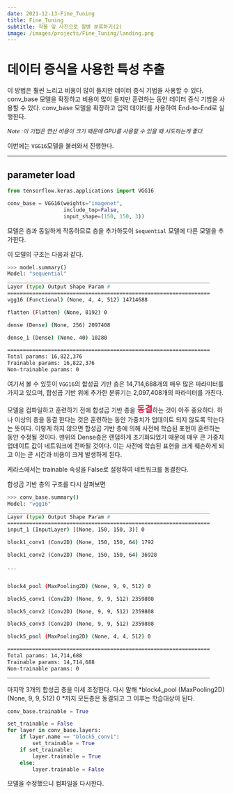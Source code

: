 ```yaml
---
date: 2021-12-13-Fine_Tuning
title: Fine_Tuning
subtitle: 작물 잎 사진으로 질병 분류하기(2)
image: /images/projects/Fine_Tuning/landing.png
---
```


# 데이터 증식을 사용한 특성 추출

이 방법은 훨씬 느리고 비용이 많이 들지만 데이터 증식 기법을 사용할 수 있다. conv_base 모델을 확장하고 비용이 많이 들지만 훈련하는 동안 데이터 증식 기법을 사용할 수 있다. conv_base 모델을
확장하고 입력 데이터를 사용하여 End-to-End로 실행한다.

<p style="font-size: 0.8rem;"><em>Note :이 기법은 연산 비용이 크기 때문에 GPU를 사용할 수 있을 때 시도하는게 좋다.</em></p>

이번에는 `VGG16`모델을 불러와서 진행한다.


---
parameter load
---

```python
from tensorflow.keras.applications import VGG16

conv_base = VGG16(weights="imagenet",
                  include_top=False,
                  input_shape=(150, 150, 3))
```

모델은 층과 동일하게 작동하므로 층을 추가하듯이 `Sequential` 모델에 다른 모델을 추가한다.

이 모델의 구조는 다음과 같다.
```bash
>>> model.summary()
Model: "sequential"
_________________________________________________________________
Layer (type) Output Shape Param #
=================================================================
vgg16 (Functional) (None, 4, 4, 512) 14714688

flatten (Flatten) (None, 8192) 0

dense (Dense) (None, 256) 2097408

dense_1 (Dense) (None, 40) 10280

=================================================================
Total params: 16,822,376
Trainable params: 16,822,376
Non-trainable params: 0
```

여기서 볼 수 있듯이 `VGG16`의 합성곱 기반 층은 14,714,688개의 매우 많은 파라미터를 가지고 있으며, 합성곱 기반 위에 추가한 분류기는 2,097,408개의 파라미터를 가진다.

모델을 컴파일하고 훈련하기 전에 합성곱 기반 층을 <strong><span style="font-size: 1.2rem; color: crimson;">동결</span></strong>하는 것이 아주 중요하다. 하나 이상의 층을 동결 한다는 것은 훈련하는 동안 가중치가 업데이트 되지 않도록 막는다는 뜻이다. 이렇게 하지 않으면 합성곱 기반 층에 의해 사전에 학습된 표현이 훈련하는 동안 수정될 것이다. 맨위의 Dense층은 랜덤하게 초기화되었기 때문에 매우 큰 가중치 업데이트 값이 네트워크에 전파될 것이다. 이는 사전에 학습된 표현을 크게 훼손하게 되고 이는 곧 시간과 비용이 크게 발생하게 된다.

케라스에서는 trainable 속성을 False로 설정하여 네트워크를 동결한다.

합성곱 기반 층의 구조를 다시 살펴보면
```bash
>>> conv_base.summary()
Model: "vgg16"
_________________________________________________________________
Layer (type) Output Shape Param #
=================================================================
input_1 (InputLayer) [(None, 150, 150, 3)] 0

block1_conv1 (Conv2D) (None, 150, 150, 64) 1792

block1_conv2 (Conv2D) (None, 150, 150, 64) 36928

...


block4_pool (MaxPooling2D) (None, 9, 9, 512) 0

block5_conv1 (Conv2D) (None, 9, 9, 512) 2359808

block5_conv2 (Conv2D) (None, 9, 9, 512) 2359808

block5_conv3 (Conv2D) (None, 9, 9, 512) 2359808

block5_pool (MaxPooling2D) (None, 4, 4, 512) 0

=================================================================
Total params: 14,714,688
Trainable params: 14,714,688
Non-trainable params: 0
_________________________________________________________________
```
마지막 3개의 합성곱 층을 미세 조정한다. 다시 말해 *block4_pool (MaxPooling2D) (None, 9, 9, 512) 0
*까지 모든층은 동결되고 그 이후는 학습대상이 된다.

```python
conv_base.trainable = True

set_trainable = False
for layer in conv_base.layers:
    if layer.name == "block5_conv1":
        set_trainable = True
    if set_trainable:
        layer.trainable = True
    else:
        layer.trainable = False
```

모델을 수정했으니 컴파일을 다시한다.